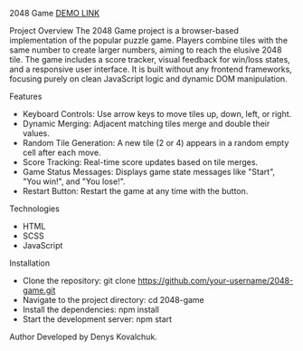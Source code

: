 2048 Game
[DEMO LINK](https://kovaden414.github.io/2048-game/)

Project Overview
The 2048 Game project is a browser-based implementation of the popular puzzle game. Players combine tiles with the same number to create larger numbers, aiming to reach the elusive 2048 tile. The game includes a score tracker, visual feedback for win/loss states, and a responsive user interface. It is built without any frontend frameworks, focusing purely on clean JavaScript logic and dynamic DOM manipulation.

Features
- Keyboard Controls: Use arrow keys to move tiles up, down, left, or right.
- Dynamic Merging: Adjacent matching tiles merge and double their values.
- Random Tile Generation: A new tile (2 or 4) appears in a random empty cell after each move.
- Score Tracking: Real-time score updates based on tile merges.
- Game Status Messages: Displays game state messages like "Start", "You win!", and "You lose!".
- Restart Button: Restart the game at any time with the button.

Technologies
- HTML
- SCSS
- JavaScript

Installation
- Clone the repository:
git clone https://github.com/your-username/2048-game.git
- Navigate to the project directory:
cd 2048-game
- Install the dependencies:
npm install
- Start the development server:
npm start

Author
Developed by Denys Kovalchuk.
